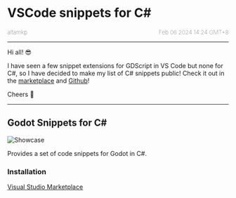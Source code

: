 # VSCode snippets for C#

<div style="display: flex; justify-content: space-between;">
  <div style="text-align: left; font-size: small; font-weight: lighter;">altamkp</div>
  <div style="text-align: right; font-size: small; font-weight: lighter;">Feb 06 2024 14:24 GMT+8</div>
</div>

---

Hi all! 😎

I have seen a few snippet extensions for GDScript in VS Code but none for C#, so I have decided to make my list of C# snippets public! Check it out in the [marketplace](https://marketplace.visualstudio.com/items?itemName=altamkp.godot-snippets-vscode-csharp) and [Github](https://github.com/altamkp/godot-snippets-vscode-csharp)!

Cheers 💙

---

## Godot Snippets for C#

![Showcase](https://raw.githubusercontent.com/altamkp/godot-snippets-vscode-csharp/master/docs/images/showcase.gif)

Provides a set of code snippets for Godot in C#.

### Installation

[Visual Studio Marketplace](https://marketplace.visualstudio.com/items?itemName=altamkp.godot-snippets-vscode-csharp)
